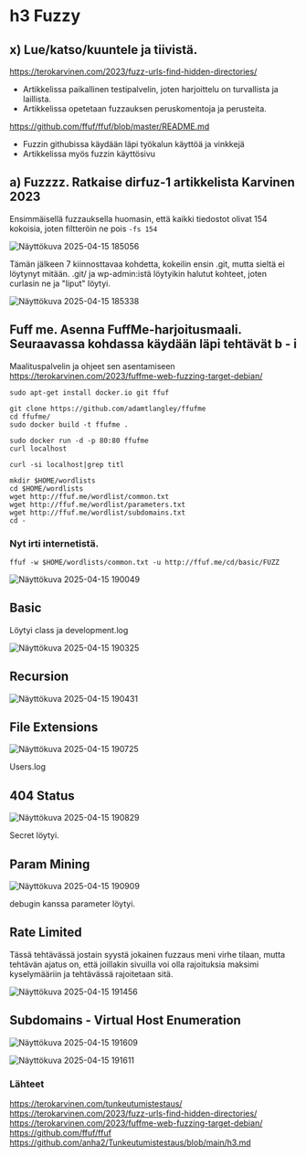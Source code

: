 # h3 Fuzzy
## x) Lue/katso/kuuntele ja tiivistä.
https://terokarvinen.com/2023/fuzz-urls-find-hidden-directories/
- Artikkelissa paikallinen testipalvelin, joten harjoittelu on turvallista ja laillista.
- Artikkelissa opetetaan fuzzauksen peruskomentoja ja perusteita.

https://github.com/ffuf/ffuf/blob/master/README.md
- Fuzzin githubissa käydään läpi työkalun käyttöä ja vinkkejä
- Artikkelissa myös fuzzin käyttösivu

## a) Fuzzzz. Ratkaise dirfuz-1 artikkelista Karvinen 2023
Ensimmäisellä fuzzauksella huomasin, että kaikki tiedostot olivat 154 kokoisia, joten filtteröin ne pois ```-fs 154```

![Näyttökuva 2025-04-15 185056](https://github.com/user-attachments/assets/3cfa3c88-35b6-4195-8a90-2acbdc4484e9)

Tämän jälkeen 7 kiinnosttavaa kohdetta, kokeilin ensin .git, mutta sieltä ei löytynyt mitään.
.git/ ja wp-admin:istä löytyikin halutut kohteet, joten curlasin ne ja "liput" löytyi.

![Näyttökuva 2025-04-15 185338](https://github.com/user-attachments/assets/aee9ce3f-5d9d-41a8-bf30-18da6ef578e3)

## Fuff me. Asenna FuffMe-harjoitusmaali. Seuraavassa kohdassa käydään läpi tehtävät b - i
Maalituspalvelin ja ohjeet sen asentamiseen https://terokarvinen.com/2023/fuffme-web-fuzzing-target-debian/
``` 
sudo apt-get install docker.io git ffuf

git clone https://github.com/adamtlangley/ffufme
cd ffufme/
sudo docker build -t ffufme .

sudo docker run -d -p 80:80 ffufme
curl localhost

curl -si localhost|grep titl

mkdir $HOME/wordlists
cd $HOME/wordlists
wget http://ffuf.me/wordlist/common.txt
wget http://ffuf.me/wordlist/parameters.txt
wget http://ffuf.me/wordlist/subdomains.txt
cd -
````
### Nyt irti internetistä.
```
ffuf -w $HOME/wordlists/common.txt -u http://ffuf.me/cd/basic/FUZZ
```

![Näyttökuva 2025-04-15 190049](https://github.com/user-attachments/assets/12cedaf0-9cff-432f-8889-6f0b3f39715d)

## Basic
Löytyi class ja development.log

![Näyttökuva 2025-04-15 190325](https://github.com/user-attachments/assets/c59250e5-afe8-422a-ae1c-5a767844e801)

## Recursion

![Näyttökuva 2025-04-15 190431](https://github.com/user-attachments/assets/373fea72-1340-4ab7-8bde-820bd06b701e)

## File Extensions

![Näyttökuva 2025-04-15 190725](https://github.com/user-attachments/assets/cf7ad3be-b3f4-4e96-98b6-bb1af9392918)

Users.log

## 404 Status

![Näyttökuva 2025-04-15 190829](https://github.com/user-attachments/assets/59f7bf04-9b9a-4c44-aa15-d60a9e53fe76)

Secret löytyi.

## Param Mining

![Näyttökuva 2025-04-15 190909](https://github.com/user-attachments/assets/f4549d66-eec9-4ff7-b333-41b671155f60)

debugin kanssa parameter löytyi.

## Rate Limited
Tässä tehtävässä jostain syystä jokainen fuzzaus meni virhe tilaan, mutta tehtävän ajatus on, että joillakin sivuilla voi olla rajoituksia maksimi kyselymääriin ja tehtävässä rajoitetaan sitä.

![Näyttökuva 2025-04-15 191456](https://github.com/user-attachments/assets/75a294d5-7cdf-45ba-9169-a54d54f2bcd6)

## Subdomains - Virtual Host Enumeration

![Näyttökuva 2025-04-15 191609](https://github.com/user-attachments/assets/6baa325d-0f99-457d-be5a-e187f929cbd0)

![Näyttökuva 2025-04-15 191611](https://github.com/user-attachments/assets/815331e1-79cb-4a21-93a4-a0df3c3ffaba)


### Lähteet
https://terokarvinen.com/tunkeutumistestaus/
https://terokarvinen.com/2023/fuzz-urls-find-hidden-directories/
https://terokarvinen.com/2023/fuffme-web-fuzzing-target-debian/
https://github.com/ffuf/ffuf
https://github.com/anha2/Tunkeutumistestaus/blob/main/h3.md

